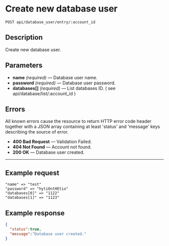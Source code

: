 # Create new database user

    POST api/database_user/entry/:account_id

## Description

Create new database user.

## Parameters

- **name** _(required)_ — Database user name.
- **password** _(required)_ — Database user password.
- **databases[]** _(required)_ — List databases ID. ( see api/database/list/:account_id )

## Errors

All known errors cause the resource to return HTTP error code header together with a JSON array containing at least 'status' and 'message' keys describing the source of error.

- **400 Bad Request** — Validation Failed.
- **404 Not Found** — Account not found.
- **200 OK** — Database user created.

***

## Example request

```
"name" => "test"
"password" => "hytiOntHEtio"
"databases[0]" => "1122"
"databases[1]" => "1123"
```

## Example response

```json
{
  "status":true,
  "message":"Database user created."
}
```
